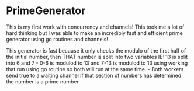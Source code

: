 # PrimeGenerator
This is my first work with concurrency and channels! This took me a lot of hard thinking but I was able to make an incredibly fast and efficient prime generator using go routines and channels!

This generator is fast because it only checks the modulo of the first half of the initial number, then THAT number is split into two variables IE:
  13 is split into 6 and 7
    - 0-6 is modulod to 13 and 7-13 is modulod to 13 using working that run using go routine so both will run at the same time.
    - Both workers send true to a waiting channel if that section of numbers has determined the number is a prime number.
